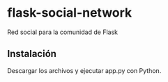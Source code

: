 # flask-social-network
Red social para la comunidad de Flask

## Instalación

Descargar los archivos y ejecutar app.py con Python.